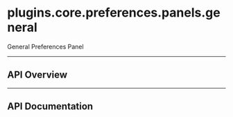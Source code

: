 # plugins.core.preferences.panels.general

General Preferences Panel

---

## API Overview

---

## API Documentation

